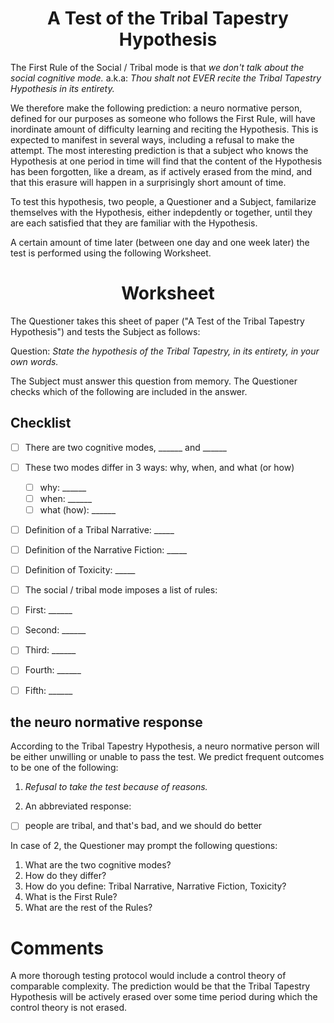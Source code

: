 <h1 align="center" >A Test of the Tribal Tapestry Hypothesis</h1>

The First Rule of the Social / Tribal mode is that *we don't talk about the social cognitive mode.* a.k.a: *Thou shalt not EVER recite the Tribal Tapestry Hypothesis in its entirety.*

We therefore make the following prediction: a neuro normative person, defined for our purposes as someone who follows the First Rule, will have inordinate amount of difficulty learning and reciting the Hypothesis. This is expected to manifest in several ways, including a refusal to make the attempt. The most interesting prediction is that a subject who knows the Hypothesis at one period in time will find that the content of the Hypothesis has been forgotten, like a dream, as if actively erased from the mind, and that this erasure will happen in a surprisingly short amount of time.

To test this hypothesis, two people, a Questioner and a Subject, familarize themselves with the Hypothesis, either indepdently or together, until they are each satisfied that they are familiar with the Hypothesis.

A certain amount of time later (between one day and one week later) the test is performed using the following Worksheet.

<h1 align="center" >Worksheet</h1>

The Questioner takes this sheet of paper ("A Test of the Tribal Tapestry Hypothesis") and tests the Subject as follows:

Question: *State the hypothesis of the Tribal Tapestry, in its entirety, in your own words.*

The Subject must answer this question from memory. The Questioner checks which of the following are included in the answer.

## Checklist
- [ ] There are two cognitive modes, ______ and ______
- [ ] These two modes differ in 3 ways: why, when, and what (or how)
  - [ ] why: ______
  - [ ] when: ______
  - [ ] what (how): ______

- [ ] Definition of a Tribal Narrative: _____
- [ ] Definition of the Narrative Fiction: _____
- [ ] Definition of Toxicity: _____

- [ ] The social / tribal mode imposes a list of rules:
- [ ] First: ______
- [ ] Second: ______
- [ ] Third: ______
- [ ] Fourth: ______
- [ ] Fifth: ______

## the neuro normative response
According to the Tribal Tapestry Hypothesis, a neuro normative person will be either unwilling or unable to pass the test. We predict frequent outcomes to be one of the following:

1. *Refusal to take the test because of reasons.*

2. An abbreviated response:
- [ ] people are tribal, and that's bad, and we should do better

In case of 2, the Questioner may prompt the following questions:
1. What are the two cognitive modes?
2. How do they differ?
3. How do you define: Tribal Narrative, Narrative Fiction, Toxicity?
4. What is the First Rule?
5. What are the rest of the Rules?

# Comments

A more thorough testing protocol would include a control theory of comparable complexity. The prediction would be that the Tribal Tapestry Hypothesis will be actively erased over some time period during which the control theory is not erased.
   
